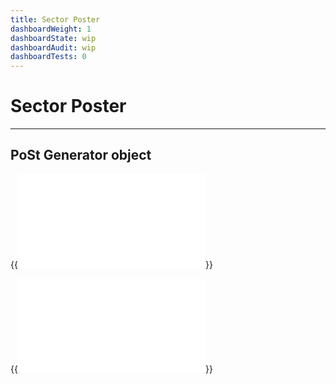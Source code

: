 ```yaml
---
title: Sector Poster
dashboardWeight: 1
dashboardState: wip
dashboardAudit: wip
dashboardTests: 0
---
```


# Sector Poster
---

## PoSt Generator object
{{<embed src="post_generator.id"  lang="go" >}}

{{<embed src="post_generator.go"  lang="go" >}}

